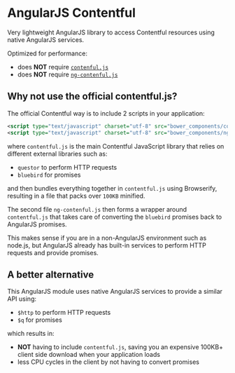 # AngularJS Contentful

Very lightweight AngularJS library to access Contentful resources using native AngularJS services.

Optimized for performance:

- does **NOT** require [`contenful.js`](https://github.com/contentful/contentful.js)
- does **NOT** require [`ng-contenful.js`](https://github.com/contentful/ng-contentful)

## Why not use the official contentful.js?

The official Contentful way is to include 2 scripts in your application:

```xml
<script type="text/javascript" charset="utf-8" src="bower_components/contentful/dist/contentful.min.js"></script>
<script type="text/javascript" charset="utf-8" src="bower_components/ng-contentful/ng-contentful.js"></script>
```

where `contentful.js` is the main Contentful JavaScript library that relies on different external libraries such as:

- `questor` to perform HTTP requests
- `bluebird` for promises

and then bundles everything together in `contentful.js` using Browserify, resulting in a file that packs over `100KB` minified.

The second file `ng-contenful.js` then forms a wrapper around `contentful.js` that takes care of converting the `bluebird` promises back to AngularJS promises.

This makes sense if you are in a non-AngularJS environment such as node.js, but AngularJS already has built-in services to perform HTTP requests and provide promises.

## A better alternative

This AngularJS module uses native AngularJS services to provide a similar API using:

- `$http` to perform HTTP requests
- `$q` for promises

which results in:

- **NOT** having to include `contentful.js`, saving you an expensive 100KB+ client side download when your application loads
- less CPU cycles in the client by not having to convert promises

